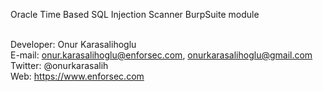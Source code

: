 Oracle Time Based SQL Injection Scanner BurpSuite module <br><br>

Developer: Onur Karasalihoglu<br>
E-mail: onur.karasalihoglu@enforsec.com, onurkarasalihoglu@gmail.com<br>
Twitter: @onurkarasalih<br>
Web: https://www.enforsec.com
